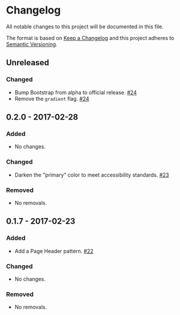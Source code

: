 # Changelog

All notable changes to this project will be documented in this file.

The format is based on [Keep a Changelog](http://keepachangelog.com/en/1.0.0/)
and this project adheres to [Semantic Versioning](http://semver.org/spec/v2.0.0.html).

## Unreleased

### Changed

* Bump Bootstrap from alpha to official release. [#24](https://github.com/ProctorU/hootstrap/pull/24)
* Remove the `gradient` flag. [#24](https://github.com/ProctorU/hootstrap/pull/24)

## 0.2.0 - 2017-02-28

### Added

* No changes.

### Changed

* Darken the "primary" color to meet accessibility standards. [#23](https://github.com/ProctorU/hootstrap/pull/23)

### Removed

* No removals.

## 0.1.7 - 2017-02-23

### Added

* Add a Page Header pattern. [#22](https://github.com/ProctorU/hootstrap/pull/22)

### Changed

* No changes.

### Removed

* No removals.
